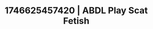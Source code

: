 ---
categories:
- ASMR tingles
- Nerdy seduction
- Alt romance
- AI-generated
- Raw connection
- Slow undress
- ASMR
- Cosplay
image: /assets/images/1746625457420.jpg
layout: post
seo:
  description: Featured content with premium ABDL Play, Scat Fetish. HD images available.
  keywords: ABDL Play, Scat Fetish
  og_image: /assets/images/1746625457420.jpg
  schema_type: VisualArtwork
tags:
- ABDL Play
- Scat Fetish
- '#1746625457420'
title: 1746625457420 | ABDL Play Scat Fetish
---